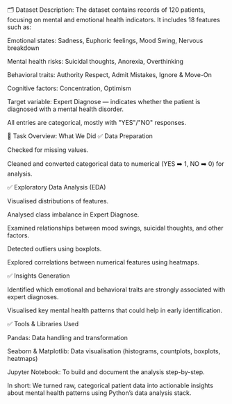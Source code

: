 🗂️ Dataset Description:
The dataset contains records of 120 patients, focusing on mental and emotional health indicators.
It includes 18 features such as:

Emotional states: Sadness, Euphoric feelings, Mood Swing, Nervous breakdown

Mental health risks: Suicidal thoughts, Anorexia, Overthinking

Behavioral traits: Authority Respect, Admit Mistakes, Ignore & Move-On

Cognitive factors: Concentration, Optimism

Target variable: Expert Diagnose — indicates whether the patient is diagnosed with a mental health disorder.

All entries are categorical, mostly with "YES"/"NO" responses.

🧩 Task Overview: What We Did
✅ Data Preparation

Checked for missing values.

Cleaned and converted categorical data to numerical (YES ➡️ 1, NO ➡️ 0) for analysis.

✅ Exploratory Data Analysis (EDA)

Visualised distributions of features.

Analysed class imbalance in Expert Diagnose.

Examined relationships between mood swings, suicidal thoughts, and other factors.

Detected outliers using boxplots.

Explored correlations between numerical features using heatmaps.

✅ Insights Generation

Identified which emotional and behavioral traits are strongly associated with expert diagnoses.

Visualised key mental health patterns that could help in early identification.

✅ Tools & Libraries Used

Pandas: Data handling and transformation

Seaborn & Matplotlib: Data visualisation (histograms, countplots, boxplots, heatmaps)

Jupyter Notebook: To build and document the analysis step-by-step.

In short:
We turned raw, categorical patient data into actionable insights about mental health patterns using Python’s data analysis stack.
